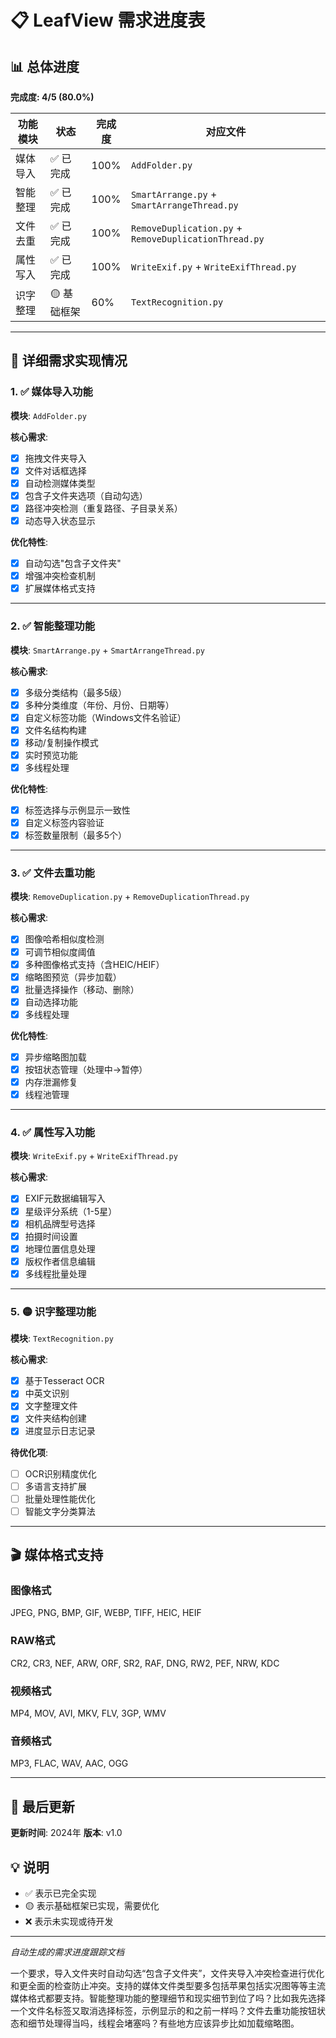 # 📋 LeafView 需求进度表

## 📊 总体进度
**完成度: 4/5 (80.0%)**

| 功能模块 | 状态 | 完成度 | 对应文件 |
|---------|------|--------|----------|
| 媒体导入 | ✅ 已完成 | 100% | `AddFolder.py` |
| 智能整理 | ✅ 已完成 | 100% | `SmartArrange.py` + `SmartArrangeThread.py` |
| 文件去重 | ✅ 已完成 | 100% | `RemoveDuplication.py` + `RemoveDuplicationThread.py` |
| 属性写入 | ✅ 已完成 | 100% | `WriteExif.py` + `WriteExifThread.py` |
| 识字整理 | 🟡 基础框架 | 60% | `TextRecognition.py` |

---

## 🎯 详细需求实现情况

### 1. ✅ 媒体导入功能
**模块**: `AddFolder.py`

**核心需求**:
- [x] 拖拽文件夹导入
- [x] 文件对话框选择
- [x] 自动检测媒体类型
- [x] 包含子文件夹选项（自动勾选）
- [x] 路径冲突检测（重复路径、子目录关系）
- [x] 动态导入状态显示

**优化特性**:
- [x] 自动勾选"包含子文件夹"
- [x] 增强冲突检查机制
- [x] 扩展媒体格式支持

---

### 2. ✅ 智能整理功能
**模块**: `SmartArrange.py` + `SmartArrangeThread.py`

**核心需求**:
- [x] 多级分类结构（最多5级）
- [x] 多种分类维度（年份、月份、日期等）
- [x] 自定义标签功能（Windows文件名验证）
- [x] 文件名结构构建
- [x] 移动/复制操作模式
- [x] 实时预览功能
- [x] 多线程处理

**优化特性**:
- [x] 标签选择与示例显示一致性
- [x] 自定义标签内容验证
- [x] 标签数量限制（最多5个）

---

### 3. ✅ 文件去重功能
**模块**: `RemoveDuplication.py` + `RemoveDuplicationThread.py`

**核心需求**:
- [x] 图像哈希相似度检测
- [x] 可调节相似度阈值
- [x] 多种图像格式支持（含HEIC/HEIF）
- [x] 缩略图预览（异步加载）
- [x] 批量选择操作（移动、删除）
- [x] 自动选择功能
- [x] 多线程处理

**优化特性**:
- [x] 异步缩略图加载
- [x] 按钮状态管理（处理中→暂停）
- [x] 内存泄漏修复
- [x] 线程池管理

---

### 4. ✅ 属性写入功能
**模块**: `WriteExif.py` + `WriteExifThread.py`

**核心需求**:
- [x] EXIF元数据编辑写入
- [x] 星级评分系统（1-5星）
- [x] 相机品牌型号选择
- [x] 拍摄时间设置
- [x] 地理位置信息处理
- [x] 版权作者信息编辑
- [x] 多线程批量处理

---

### 5. 🟡 识字整理功能
**模块**: `TextRecognition.py`

**核心需求**:
- [x] 基于Tesseract OCR
- [x] 中英文识别
- [x] 文字整理文件
- [x] 文件夹结构创建
- [x] 进度显示日志记录

**待优化项**:
- [ ] OCR识别精度优化
- [ ] 多语言支持扩展
- [ ] 批量处理性能优化
- [ ] 智能文字分类算法

---

## 🎬 媒体格式支持

### 图像格式
JPEG, PNG, BMP, GIF, WEBP, TIFF, HEIC, HEIF

### RAW格式
CR2, CR3, NEF, ARW, ORF, SR2, RAF, DNG, RW2, PEF, NRW, KDC

### 视频格式
MP4, MOV, AVI, MKV, FLV, 3GP, WMV

### 音频格式
MP3, FLAC, WAV, AAC, OGG

---

## 📅 最后更新
**更新时间**: 2024年
**版本**: v1.0

## 💡 说明
- ✅ 表示已完全实现
- 🟡 表示基础框架已实现，需要优化
- ❌ 表示未实现或待开发

---

*自动生成的需求进度跟踪文档*

一个要求，导入文件夹时自动勾选“包含子文件夹”，文件夹导入冲突检查进行优化和更全面的检查防止冲突。支持的媒体文件类型要多包括苹果包括实况图等等主流媒体格式都要支持。智能整理功能的整理细节和现实细节到位了吗？比如我先选择一个文件名标签又取消选择标签，示例显示的和之前一样吗？文件去重功能按钮状态和细节处理得当吗，线程会堵塞吗？有些地方应该异步比如加载缩略图。


